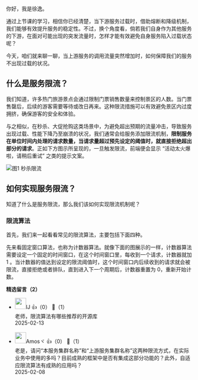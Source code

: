 你好，我是徐逸。

通过上节课的学习，相信你已经清楚，当下游服务过载时，借助熔断和降级机制，我们能够有效提升服务的稳定性。不过，换个角度看，倘若我们自身作为其他服务的下游，在面对可能出现的突发流量时，怎样才能有效避免自身服务陷入过载状态呢？

今天，咱们就来聊一聊，当上游服务的调用流量突然增加时，如何保障我们的服务不出现过载的状况。

## 什么是服务限流？

我们知道，许多热门旅游景点会通过限制门票销售数量来控制景区的人数。当门票售罄后，后续的游客需要等待或改日再来。这种限流措施可以有效避免景区内过度拥挤，确保游客的安全和体验。

与之相似，在秒杀、大促抢购这类场景中，为避免超出预期的流量冲击，导致服务出现过载、性能下降乃至崩溃的状况，我们通常会给服务添加限流机制，**限制服务在单位时间内处理的请求数量，当请求量超过预先设定的阈值时，就直接拒绝超出部分的请求**。正如下方图示所呈现的，一旦触发限流，前端便会显示 “活动太火爆啦，请稍后重试” 之类的提示文案。

![](https://static001.geekbang.org/resource/image/e4/bd/e484b38d31f1b3a470a2c1c2d60b3bbd.jpg?wh=2026x1418 "图1 秒杀限流")

## 如何实现服务限流？

知道了什么是服务限流，那么我们该如何实现限流机制呢？

### 限流算法

首先，我们来一起看看常见的限流算法，主要包括下面四种。

先来看固定窗口算法，也称为计数器算法。就像下面的图展示的一样，计数器算法需要设定一个固定的时间窗口，在这个时间窗口里，每收到一个请求，计数器就加 1 。当计数器的值达到设定的限流阈值时，这个时间窗口内后续收到的请求就会被限流，直接拒绝或者排队，直到进入下一个周期后，计数器重置为 0，重新开始计数。
<div><strong>精选留言（2）</strong></div><ul>
<li><img src="https://static001.geekbang.org/account/avatar/00/27/19/fe/d31344db.jpg" width="30px"><span>lJ</span> 👍（0） 💬（1）<div>老师，限流算法有哪些推荐的开源库</div>2025-02-13</li><br/><li><img src="https://static001.geekbang.org/account/avatar/00/17/e9/26/472e16e4.jpg" width="30px"><span>Amosヾ</span> 👍（0） 💬（1）<div>老是，请问“本服务集群名称”和“上游服务集群名称”这两种限流方式，在实际业务中使用的多吗？目前成熟的框架中是否有集成这部分功能的？此外，自适应限流算法有成熟的应用吗？</div>2025-02-08</li><br/>
</ul>